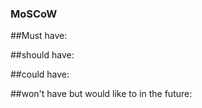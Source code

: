 ### MoSCoW 

##Must have:


##should have:


##could have:


##won't have but would like to in the future:
